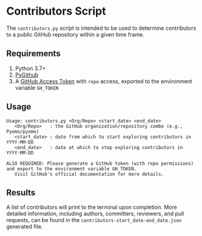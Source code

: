# Contributors Script

The `contributors.py` script is intended to be used to determine contributors
to a public GitHub repository within a given time frame.

## Requirements

1. Python 3.7+
1. [PyGithub](https://pypi.org/project/PyGithub/)
1. A [GitHub Access Token](https://docs.github.com/en/authentication/keeping-your-account-and-data-secure/managing-your-personal-access-tokens) with `repo` access, exported to the environment variable `GH_TOKEN`

## Usage

```
Usage: contributors.py <Org/Repo> <start_date> <end_date>
   <Org/Repo>   : the GitHub organization/repository combo (e.g., Pyomo/pyomo)
   <start_date> : date from which to start exploring contributors in YYYY-MM-DD
   <end_date>   : date at which to stop exploring contributors in YYYY-MM-DD

ALSO REQUIRED: Please generate a GitHub token (with repo permissions) and export to the environment variable GH_TOKEN.
   Visit GitHub's official documentation for more details.
```

## Results

A list of contributors will print to the terminal upon completion. More detailed
information, including authors, committers, reviewers, and pull requests, can
be found in the `contributors-start_date-end_date.json` generated file. 
